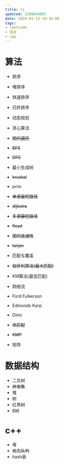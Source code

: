 ```yaml
---
title: oj
updated: 1580044807
date: 2020-01-13 19:34:08
tags:
- leetcode
- 洛谷
- cpp
---
```


# 算法

- 排序
 - 堆排序
 - 快速排序
 - 归并排序

- 动态规划 
- 贪心算法

- ~~图的遍历~~
 - ~~BFS~~
 - ~~DFS~~
- 最小生成树
 - ~~kruskal~~
 - prim
- ~~单源最短路径~~
 - ~~dijkstra~~
- ~~多源最短路径~~
 - ~~floyd~~
- ~~图的连通性~~
 - ~~tarjan~~
- 匹配与覆盖
 - ~~匈牙利算法(最大匹配)~~
 - KM算法(最佳匹配)
- 网络流
 - Ford Fulkerson
 - Edmonds Karp
 - Dinic

- ~~串匹配~~
 - ~~KMP~~

- 矩阵

# 数据结构

- 二叉树
- ~~并查集~~
- 堆
- 树
 - 红黑树
 - B树

# c++

- 堆
- ~~优先队列~~
- hash表
